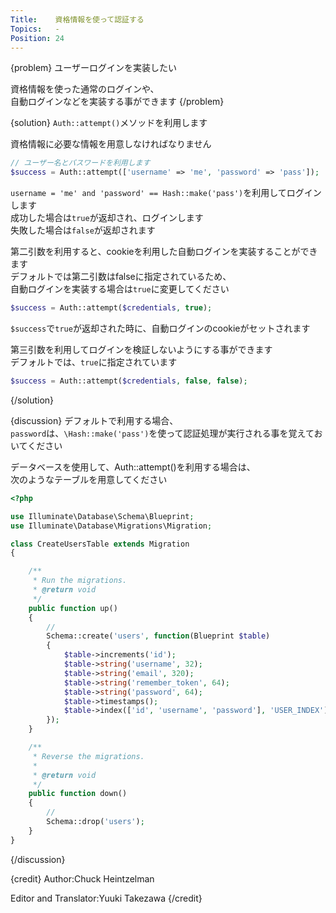 ```yaml
---
Title:    資格情報を使って認証する
Topics:   -
Position: 24
---
```


{problem}
ユーザーログインを実装したい

資格情報を使った通常のログインや、  
自動ログインなどを実装する事ができます
{/problem}

{solution}
`Auth::attempt()`メソッドを利用します

資格情報に必要な情報を用意しなければなりません
```php
// ユーザー名とパスワードを利用します
$success = Auth::attempt(['username' => 'me', 'password' => 'pass']);
```

`username = 'me' and 'password' == Hash::make('pass')`を利用してログインします  
成功した場合は`true`が返却され、ログインします  
失敗した場合は`false`が返却されます

第二引数を利用すると、cookieを利用した自動ログインを実装することができます  
デフォルトでは第二引数はfalseに指定されているため、  
自動ログインを実装する場合は`true`に変更してください

```php
$success = Auth::attempt($credentials, true);
```

`$success`で`true`が返却された時に、自動ログインのcookieがセットされます

第三引数を利用してログインを検証しないようにする事ができます  
デフォルトでは、`true`に指定されています

```php
$success = Auth::attempt($credentials, false, false);
```
{/solution}

{discussion}
デフォルトで利用する場合、  
`password`は、`\Hash::make('pass')`を使って認証処理が実行される事を覚えておいてください

データベースを使用して、Auth::attempt()を利用する場合は、  
次のようなテーブルを用意してください

```php
<?php

use Illuminate\Database\Schema\Blueprint;
use Illuminate\Database\Migrations\Migration;

class CreateUsersTable extends Migration
{

    /**
     * Run the migrations.
     * @return void
     */
    public function up()
    {
        //
        Schema::create('users', function(Blueprint $table)
        {
            $table->increments('id');
            $table->string('username', 32);
            $table->string('email', 320);
            $table->string('remember_token', 64);
            $table->string('password', 64);
            $table->timestamps();
            $table->index(['id', 'username', 'password'], 'USER_INDEX');
        });
    }

    /**
     * Reverse the migrations.
     *
     * @return void
     */
    public function down()
    {
        //
        Schema::drop('users');
    }
}

```
{/discussion}

{credit}
Author:Chuck Heintzelman

Editor and Translator:Yuuki Takezawa
{/credit}
